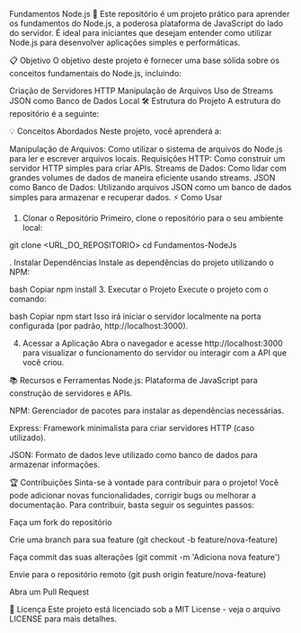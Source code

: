 Fundamentos Node.js 🚀
Este repositório é um projeto prático para aprender os fundamentos do Node.js, a poderosa plataforma de JavaScript do lado do servidor. É ideal para iniciantes que desejam entender como utilizar Node.js para desenvolver aplicações simples e performáticas.

📋 Objetivo
O objetivo deste projeto é fornecer uma base sólida sobre os conceitos fundamentais do Node.js, incluindo:

Criação de Servidores HTTP
Manipulação de Arquivos
Uso de Streams
JSON como Banco de Dados Local
🛠️ Estrutura do Projeto
A estrutura do repositório é a seguinte:

💡 Conceitos Abordados
Neste projeto, você aprenderá a:

Manipulação de Arquivos: Como utilizar o sistema de arquivos do Node.js para ler e escrever arquivos locais.
Requisições HTTP: Como construir um servidor HTTP simples para criar APIs.
Streams de Dados: Como lidar com grandes volumes de dados de maneira eficiente usando streams.
JSON como Banco de Dados: Utilizando arquivos JSON como um banco de dados simples para armazenar e recuperar dados.
⚡ Como Usar
1. Clonar o Repositório
Primeiro, clone o repositório para o seu ambiente local:

git clone <URL_DO_REPOSITORIO>
cd Fundamentos-NodeJs

. Instalar Dependências
Instale as dependências do projeto utilizando o NPM:

bash
Copiar
npm install
3. Executar o Projeto
Execute o projeto com o comando:

bash
Copiar
npm start
Isso irá iniciar o servidor localmente na porta configurada (por padrão, http://localhost:3000).

4. Acessar a Aplicação
Abra o navegador e acesse http://localhost:3000 para visualizar o funcionamento do servidor ou interagir com a API que você criou.

📚 Recursos e Ferramentas
Node.js: Plataforma de JavaScript para construção de servidores e APIs.

NPM: Gerenciador de pacotes para instalar as dependências necessárias.

Express: Framework minimalista para criar servidores HTTP (caso utilizado).

JSON: Formato de dados leve utilizado como banco de dados para armazenar informações.

🏆 Contribuições
Sinta-se à vontade para contribuir para o projeto! Você pode adicionar novas funcionalidades, corrigir bugs ou melhorar a documentação. Para contribuir, basta seguir os seguintes passos:

Faça um fork do repositório

Crie uma branch para sua feature (git checkout -b feature/nova-feature)

Faça commit das suas alterações (git commit -m 'Adiciona nova feature')

Envie para o repositório remoto (git push origin feature/nova-feature)

Abra um Pull Request

📑 Licença
Este projeto está licenciado sob a MIT License - veja o arquivo LICENSE para mais detalhes.

